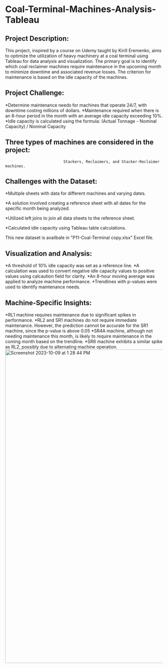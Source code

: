# Coal-Terminal-Machines-Analysis-Tableau
## Project Description:

This project, inspired by a course on Udemy taught by Kirill Eremenko, aims to optimize the utilization of heavy machinery at a coal terminal using Tableau for data analysis and visualization. The primary goal is to identify which coal reclaimer machines require maintenance in the upcoming month to minimize downtime and associated revenue losses. The criterion for maintenance is based on the idle capacity of the machines.

## Project Challenge:

*Determine maintenance needs for machines that operate 24/7, with downtime costing millions of dollars.
*Maintenance required when there is an 8-hour period in the month with an average idle capacity exceeding 10%.
*Idle capacity is calculated using the formula: 
                          (Actual Tonnage - Nominal Capacity) / Nominal Capacity


## Three types of machines are considered in the project: 
                              Stackers, Reclaimers, and Stacker-Reclaimer machines.

## Challenges with the Dataset:

*Multiple sheets with data for different machines and varying dates.

*A solution involved creating a reference sheet with all dates for the specific month being analyzed.

*Utilized left joins to join all data sheets to the reference sheet.

*Calculated idle capacity using Tableau table calculations.

This new dataset is availbale in "P11-Coal-Terminal copy.xlsx" Excel file.

## Visualization and Analysis:

*A threshold of 10% idle capacity was set as a reference line.
*A calculation was used to convert negative idle capacity values to positive values using calcaution field for clarity.
*An 8-hour moving average was applied to analyze machine performance.
*Trendlines with p-values were used to identify maintenance needs.

## Machine-Specific Insights:

*RL1 machine requires maintenance due to significant spikes in performance.
*RL2 and SR1 machines do not require immediate maintenance. However, the prediction cannot be accurate for the SR1 machine, since the p-value is above 0.05
*SR4A machine, although not needing maintenance this month, is likely to require maintenance in the coming month based on the trendline.
*SR6 machine exhibits a similar spike as RL2, possibly due to alternating machine operation.
<img width="999" alt="Screenshot 2023-10-09 at 1 28 44 PM" src="https://github.com/behnaz93montazeri/Coal-Terminal-Machines-Analysis-Tableau/assets/124638983/1c052eb5-f662-468c-ae63-67a9644e7ba4">


